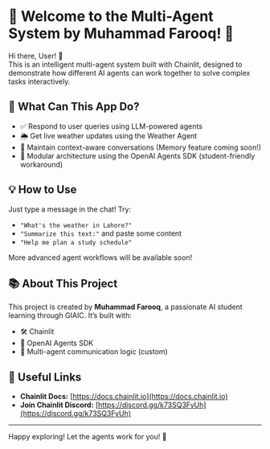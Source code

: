 # 🤖 Welcome to the Multi-Agent System by Muhammad Farooq! 🚀

Hi there, User! 👋  
This is an intelligent multi-agent system built with Chainlit, designed to demonstrate how different AI agents can work together to solve complex tasks interactively.

## 🧠 What Can This App Do?

- ✅ Respond to user queries using LLM-powered agents
- 🌦️ Get live weather updates using the Weather Agent
- 🧾 Maintain context-aware conversations (Memory feature coming soon!)
- 🧩 Modular architecture using the OpenAI Agents SDK (student-friendly workaround)

## 💡 How to Use

Just type a message in the chat! Try:
- `"What's the weather in Lahore?"`
- `"Summarize this text:"` and paste some content
- `"Help me plan a study schedule"`

More advanced agent workflows will be available soon!

## 📚 About This Project

This project is created by **Muhammad Farooq**, a passionate AI student learning through GIAIC. It’s built with:
- 🛠️ Chainlit
- 🧠 OpenAI Agents SDK
- 🔗 Multi-agent communication logic (custom)

## 🔗 Useful Links

- **Chainlit Docs:** [https://docs.chainlit.io](https://docs.chainlit.io)
- **Join Chainlit Discord:** [https://discord.gg/k73SQ3FyUh](https://discord.gg/k73SQ3FyUh)

---

Happy exploring! Let the agents work for you! 🤝
